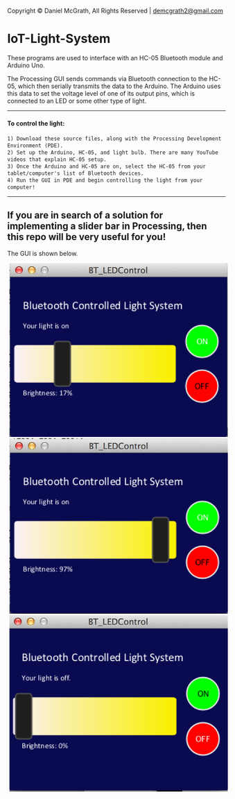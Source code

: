 Copyright © Daniel McGrath, All Rights Reserved | demcgrath2@gmail.com

# IoT-Light-System
These programs are used to interface with an HC-05 Bluetooth module and Arduino Uno.

The Processing GUI sends commands via Bluetooth connection to the HC-05, which then
serially transmits the data to the Arduino. The Arduino uses this data to set the 
voltage level of one of its output pins, which is connected to an LED or some other
type of light. 

---

#### To control the light:
    1) Download these source files, along with the Processing Development Environment (PDE).
    2) Set up the Arduino, HC-05, and light bulb. There are many YouTube videos that explain HC-05 setup.
    3) Once the Arduino and HC-05 are on, select the HC-05 from your tablet/computer's list of Bluetooth devices.
    4) Run the GUI in PDE and begin controlling the light from your computer!
    
---

## If you are in search of a solution for implementing a slider bar in Processing, then this repo will be very useful for you!

The GUI is shown below.

<img src="images/GUI_1.png" hspace="5">
<img src="images/GUI_2.png" hspace="5">
<img src="images/GUI_3.png" hspace="5">
